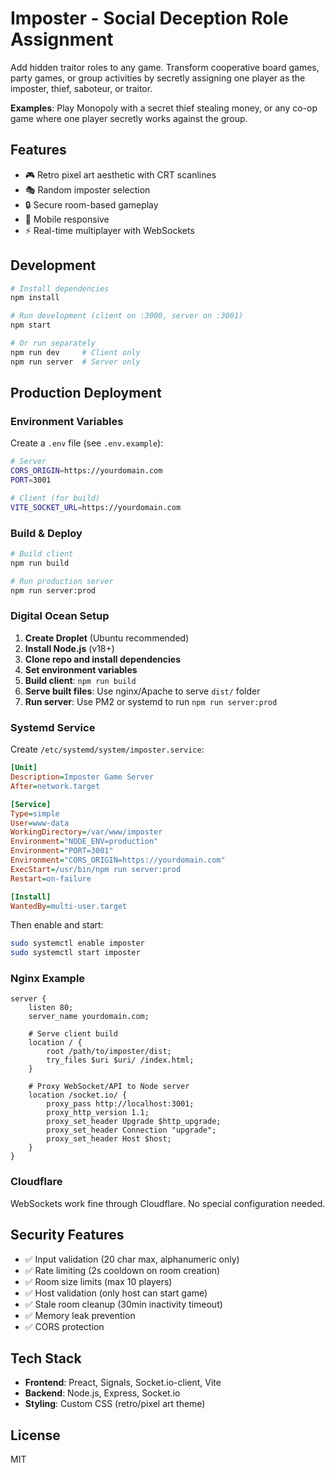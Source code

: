 # Imposter - Social Deception Role Assignment

Add hidden traitor roles to any game. Transform cooperative board games, party games, or group activities by secretly assigning one player as the imposter, thief, saboteur, or traitor.

**Examples**: Play Monopoly with a secret thief stealing money, or any co-op game where one player secretly works against the group.

## Features

- 🎮 Retro pixel art aesthetic with CRT scanlines
- 🎭 Random imposter selection
- 🔒 Secure room-based gameplay
- 📱 Mobile responsive
- ⚡ Real-time multiplayer with WebSockets

## Development

```bash
# Install dependencies
npm install

# Run development (client on :3000, server on :3001)
npm start

# Or run separately
npm run dev     # Client only
npm run server  # Server only
```

## Production Deployment

### Environment Variables

Create a `.env` file (see `.env.example`):

```bash
# Server
CORS_ORIGIN=https://yourdomain.com
PORT=3001

# Client (for build)
VITE_SOCKET_URL=https://yourdomain.com
```

### Build & Deploy

```bash
# Build client
npm run build

# Run production server
npm run server:prod
```

### Digital Ocean Setup

1. **Create Droplet** (Ubuntu recommended)
2. **Install Node.js** (v18+)
3. **Clone repo and install dependencies**
4. **Set environment variables**
5. **Build client**: `npm run build`
6. **Serve built files**: Use nginx/Apache to serve `dist/` folder
7. **Run server**: Use PM2 or systemd to run `npm run server:prod`

### Systemd Service

Create `/etc/systemd/system/imposter.service`:

```ini
[Unit]
Description=Imposter Game Server
After=network.target

[Service]
Type=simple
User=www-data
WorkingDirectory=/var/www/imposter
Environment="NODE_ENV=production"
Environment="PORT=3001"
Environment="CORS_ORIGIN=https://yourdomain.com"
ExecStart=/usr/bin/npm run server:prod
Restart=on-failure

[Install]
WantedBy=multi-user.target
```

Then enable and start:
```bash
sudo systemctl enable imposter
sudo systemctl start imposter
```

### Nginx Example

```nginx
server {
    listen 80;
    server_name yourdomain.com;

    # Serve client build
    location / {
        root /path/to/imposter/dist;
        try_files $uri $uri/ /index.html;
    }

    # Proxy WebSocket/API to Node server
    location /socket.io/ {
        proxy_pass http://localhost:3001;
        proxy_http_version 1.1;
        proxy_set_header Upgrade $http_upgrade;
        proxy_set_header Connection "upgrade";
        proxy_set_header Host $host;
    }
}
```

### Cloudflare

WebSockets work fine through Cloudflare. No special configuration needed.

## Security Features

- ✅ Input validation (20 char max, alphanumeric only)
- ✅ Rate limiting (2s cooldown on room creation)
- ✅ Room size limits (max 10 players)
- ✅ Host validation (only host can start game)
- ✅ Stale room cleanup (30min inactivity timeout)
- ✅ Memory leak prevention
- ✅ CORS protection

## Tech Stack

- **Frontend**: Preact, Signals, Socket.io-client, Vite
- **Backend**: Node.js, Express, Socket.io
- **Styling**: Custom CSS (retro/pixel art theme)

## License

MIT

